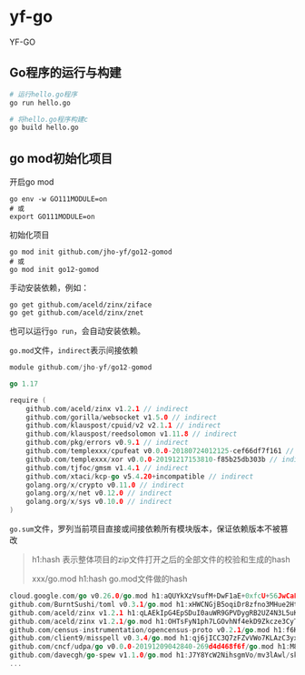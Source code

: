 # yf-go
YF-GO

## Go程序的运行与构建

```sh
# 运行hello.go程序
go run hello.go

# 将hello.go程序构建c
go build hello.go
```
## go mod初始化项目

开启go mod

```shell
go env -w GO111MODULE=on
# 或
export GO111MODULE=on
```

初始化项目

```shell
go mod init github.com/jho-yf/go12-gomod
# 或
go mod init go12-gomod
```

手动安装依赖，例如：

```she
go get github.com/aceld/zinx/ziface
go get github.com/aceld/zinx/znet
```

也可以运行`go run`，会自动安装依赖。

`go.mod`文件，`indirect`表示间接依赖

```go
module github.com/jho-yf/go12-gomod

go 1.17

require (
	github.com/aceld/zinx v1.2.1 // indirect
	github.com/gorilla/websocket v1.5.0 // indirect
	github.com/klauspost/cpuid/v2 v2.1.1 // indirect
	github.com/klauspost/reedsolomon v1.11.8 // indirect
	github.com/pkg/errors v0.9.1 // indirect
	github.com/templexxx/cpufeat v0.0.0-20180724012125-cef66df7f161 // indirect
	github.com/templexxx/xor v0.0.0-20191217153810-f85b25db303b // indirect
	github.com/tjfoc/gmsm v1.4.1 // indirect
	github.com/xtaci/kcp-go v5.4.20+incompatible // indirect
	golang.org/x/crypto v0.11.0 // indirect
	golang.org/x/net v0.12.0 // indirect
	golang.org/x/sys v0.10.0 // indirect
)
```

`go.sum`文件，罗列当前项目直接或间接依赖所有模块版本，保证依赖版本不被篡改

> h1:hash 表示整体项目的zip文件打开之后的全部文件的校验和生成的hash
>
> xxx/go.mod h1:hash go.mod文件做的hash

```go
cloud.google.com/go v0.26.0/go.mod h1:aQUYkXzVsufM+DwF1aE+0xfcU+56JwCaLick0ClmMTw=
github.com/BurntSushi/toml v0.3.1/go.mod h1:xHWCNGjB5oqiDr8zfno3MHue2Ht5sIBksp03qcyfWMU=
github.com/aceld/zinx v1.2.1 h1:qLAEkIpG4EpSDuI0auWR9GPVDygRB2UZ4N3L5uKvr+s=
github.com/aceld/zinx v1.2.1/go.mod h1:OHTsFyN1ph7LGOvhNf4ekD9Zkcze3CyT69neU/7EXQk=
github.com/census-instrumentation/opencensus-proto v0.2.1/go.mod h1:f6KPmirojxKA12rnyqOA5BBL4O983OfeGPqjHWSTneU=
github.com/client9/misspell v0.3.4/go.mod h1:qj6jICC3Q7zFZvVWo7KLAzC3yx5G7kyvSDkc90ppPyw=
github.com/cncf/udpa/go v0.0.0-20191209042840-269d4d468f6f/go.mod h1:M8M6+tZqaGXZJjfX53e64911xZQV5JYwmTeXPW+k8Sc=
github.com/davecgh/go-spew v1.1.0/go.mod h1:J7Y8YcW2NihsgmVo/mv3lAwl/skON4iLHjSsI+c5H38=
...
```

